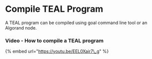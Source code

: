 # Compile TEAL Program

A TEAL program can be compiled using goal command line tool or an Algorand node.

### Video - How to compile a TEAL program

{% embed url="https://youtu.be/EEL0Xair7\_g" %}





